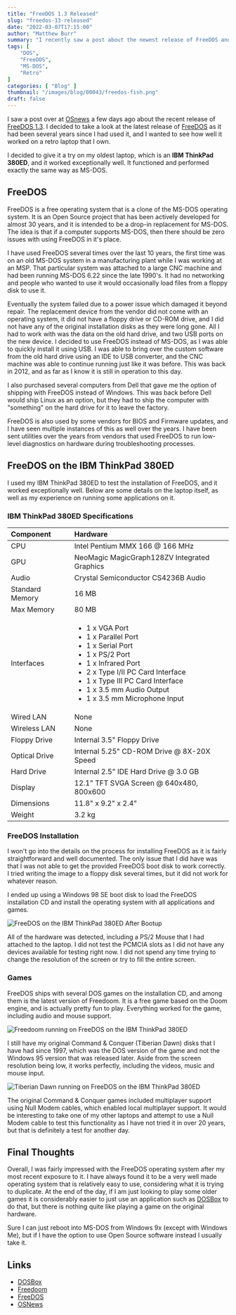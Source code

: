 ```yaml
---
title: "FreeDOS 1.3 Released"
slug: "freedos-13-released"
date: "2022-03-07T17:15:00"
author: "Matthew Burr"
summary: "I recently saw a post about the newest release of FreeDOS and I wanted to take some time and see how well it works in 2022 on a laptop that was more or less designed to run it from the late MS-DOS era."
tags: [
    "DOS",
    "FreeDOS",
    "MS-DOS",
    "Retro"
]
categories: [ "Blog" ]
thumbnail: "/images/blog/00043/freedos-fish.png"
draft: false
---
```


I saw a post over at [OSnews](https://www.osnews.com/) a few days ago about the recent release of [FreeDOS 1.3](https://www.osnews.com/story/134597/freedos-1-3-released/). I decided to take a look at the latest release of [FreeDOS](https://freedos.org/) as it had been several years since I had used it, and I wanted to see how well it worked on a retro laptop that I own.

I decided to give it a try on my oldest laptop, which is an **IBM ThinkPad 380ED**, and it worked exceptionally well. It functioned and performed exactly the same way as MS-DOS.

## FreeDOS ##

FreeDOS is a free operating system that is a clone of the MS-DOS operating system. It is an Open Source project that has been actively developed for almost 30 years, and it is intended to be a drop-in replacement for MS-DOS. The idea is that if a computer supports MS-DOS, then there should be zero issues with using FreeDOS in it's place.

I have used FreeDOS several times over the last 10 years, the first time was on an old MS-DOS system in a manufacturing plant while I was working at an MSP. That particular system was attached to a large CNC machine and had been running MS-DOS 6.22 since the late 1990's. It had no networking and people who wanted to use it would occasionally load files from a floppy disk to use it.

Eventually the system failed due to a power issue which damaged it beyond repair. The replacement device from the vendor did not come with an operating system, it did not have a floppy drive or CD-ROM drive, and I did not have any of the original installation disks as they were long gone. All I had to work with was the data on the old hard drive, and two USB ports on the new device. I decided to use FreeDOS instead of MS-DOS, as I was able to quickly install it using USB. I was able to bring over the custom software from the old hard drive using an IDE to USB converter, and the CNC machine was able to continue running just like it was before. This was back in 2012, and as far as I know it is still in operation to this day.

I also purchased several computers from Dell that gave me the option of shipping with FreeDOS instead of Windows. This was back before Dell would ship Linux as an option, but they had to ship the computer with "something" on the hard drive for it to leave the factory.

FreeDOS is also used by some vendors for BIOS and Firmware updates, and I have seen multiple instances of this as well over the years. I have been sent utilities over the years from vendors that used FreeDOS to run low-level diagnostics on hardware during troubleshooting processes.

## FreeDOS on the IBM ThinkPad 380ED ##

I used my IBM ThinkPad 380ED to test the installation of FreeDOS, and it worked exceptionally well. Below are some details on the laptop itself, as well as my experience on running some applications on it.

### IBM ThinkPad 380ED Specifications ###

| Component        | Hardware                                     |
|:-----------------|:---------------------------------------------|
| CPU              | Intel Pentium MMX 166 @ 166 MHz              |
| GPU              | NeoMagic MagicGraph128ZV Integrated Graphics |
| Audio            | Crystal Semiconductor CS4236B Audio          |
| Standard Memory  | 16 MB                                        |
| Max Memory       | 80 MB                                        |
| Interfaces       | <ul><li>1 x VGA Port</li><li>1 x Parallel Port</li><li>1 x Serial Port</li><li>1 x PS/2 Port</li><li>1 x Infrared Port</li><li>2 x Type I/II PC Card Interface</li><li>1 x Type III PC Card Interface</li><li>1 x 3.5 mm Audio Output</li><li>1 x 3.5 mm Microphone Input</li></ul> |
| Wired LAN        | None                                         |
| Wireless LAN     | None                                         |
| Floppy Drive     | Internal 3.5" Floppy Drive                   |
| Optical Drive    | Internal 5.25" CD-ROM Drive @ 8X-20X Speed   |
| Hard Drive       | Internal 2.5" IDE Hard Drive @ 3.0 GB        |
| Display          | 12.1" TFT SVGA Screen @ 640x480, 800x600     |
| Dimensions       | 11.8" x 9.2" x 2.4"                          |
| Weight           | 3.2 kg                                       |

### FreeDOS Installation ###

I won't go into the details on the process for installing FreeDOS as it is fairly straightforward and well documented. The only issue that I did have was that I was not able to get the provided FreeDOS boot disk to work correctly. I tried writing the image to a floppy disk several times, but it did not work for whatever reason.

I ended up using a Windows 98 SE boot disk to load the FreeDOS installation CD and install the operating system with all applications and games.

![FreeDOS on the IBM ThinkPad 380ED After Bootup](/images/blog/00043/freedos-13-bootup.png)

All of the hardware was detected, including a PS/2 Mouse that I had attached to the laptop. I did not test the PCMCIA slots as I did not have any devices available for testing right now. I did not spend any time trying to change the resolution of the screen or try to fill the entire screen.

### Games ###

FreeDOS ships with several DOS games on the installation CD, and among them is the latest version of Freedoom. It is a free game based on the Doom engine, and is actually pretty fun to play. Everything worked for the game, including audio and mouse support.

![Freedoom running on FreeDOS on the IBM ThinkPad 380ED](/images/blog/00043/freedos-13-freedoom.png)

I still have my original Command & Conquer (Tiberian Dawn) disks that I have had since 1997, which was the DOS version of the game and not the Windows 95 version that was released later. Aside from the screen resolution being low, it works perfectly, including the videos, music and mouse input.

![Tiberian Dawn running on FreeDOS on the IBM ThinkPad 380ED](/images/blog/00043/freedos-13-cc.png)

The original Command & Conquer games included multiplayer support using Null Modem cables, which enabled local multiplayer support. It would be interesting to take one of my other laptops and attempt to use a Null Modem cable to test this functionality as I have not tried it in over 20 years, but that is definitely a test for another day.

## Final Thoughts ##

Overall, I was fairly impressed with the FreeDOS operating system after my most recent exposure to it. I have always found it to be a very well made operating system that is relatively easy to use, considering what it is trying to duplicate. At the end of the day, if I am just looking to play some older games it is considerably easier to just use an application such as [DOSBox](https://www.dosbox.com/) to do that, but there is nothing quite like playing a game on the original hardware.

Sure I can just reboot into MS-DOS from Windows 9x (except with Windows Me), but if I have the option to use Open Source software instead I usually take it.

## Links ##

* [DOSBox](https://www.dosbox.com/)
* [Freedoom](https://freedoom.github.io/)
* [FreeDOS](https://freedos.org/)
* [OSNews](https://www.osnews.com/)
